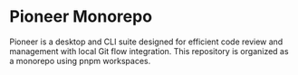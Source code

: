 # Pioneer Monorepo

Pioneer is a desktop and CLI suite designed for efficient code review and management with local Git flow integration. This repository is organized as a monorepo using pnpm workspaces.

